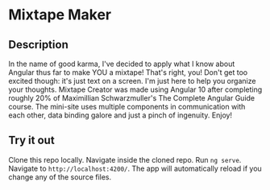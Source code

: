 # Mixtape Maker

## Description

In the name of good karma, I've decided to apply what I know about Angular thus far to make YOU a mixtape! That's right, you! Don't get too excited though: it's just text on a screen. I'm just here to help you organize your thoughts. Mixtape Creator was made using Angular 10 after completing roughly 20% of Maximillian Schwarzmuller's The Complete Angular Guide course. The mini-site uses multiple components in communication with each other, data binding galore and just a pinch of ingenuity. Enjoy! 

## Try it out

Clone this repo locally. Navigate inside the cloned repo. Run `ng serve`. Navigate to `http://localhost:4200/`. The app will automatically reload if you change any of the source files.
